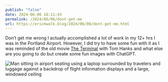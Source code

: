 ```yaml
---
publish: "false"
date: 2024-06-06 16:11:43
permalink: /2024/06/06/dont-get-me
url: https://ericmwalk.blog/2024/06/06/dont-get-me.html
---
```


Don’t get me wrong I actually accomplished a lot of work in my 12+ hrs I was in the Portland Airport. However, I did try to have some fun with it as I was reminded of the old movie [The Terminal](https://www.themoviedb.org/movie/594) with Tom Hanks and what else are you going to do but create some fun images with ChatGPT.

![Man sitting in airport seating using a laptop surrounded by travelers and luggage against a backdrop of flight information displays and a large, windowed ceiling](https://ericmwalk.blog/uploads/2024/cb3be09c-c2c9-441f-a9f5-13f5c6190689.png)